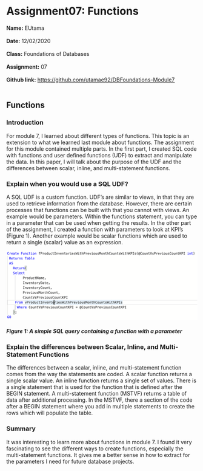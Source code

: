 # Assignment07: Functions 
**Name:** EUtama
<br></br>
**Date:** 12/02/2020
<br></br>
**Class:** Foundations of Databases
<br></br>
**Assignment:** 07
<br></br>
**Github link:** https://github.com/utamae92/DBFoundations-Module7
<br></br>

## Functions
### Introduction
For module 7, I learned about different types of functions. This topic is an extension to what we learned last module about functions. The assignment for this module contained multiple parts. In the first part, I created SQL code with functions and user defined functions (UDF) to extract and manipulate the data. In this paper, I will talk about the purpose of the UDF and the differences between scalar, inline, and multi-statement functions.

### Explain when you would use a SQL UDF?
A SQL UDF is a custom function. UDF’s are similar to views, in that they are used to retrieve information from the database. However, there are certain processes that functions can be built with that you cannot with views. An example would be parameters. Within the functions statement, you can type in a parameter that can be used when getting the results. In the other part of the assignment, I created a function with parameters to look at KPI’s (Figure 1). Another example would be scalar functions which are used to return a single (scalar) value as an expression.

![Results of Figure 1](https://github.com/utamae92/DBFoundations-Module7/blob/main/Screenshot%202020-12-02%20at%2021.45.47.png "Figure 1: A simple SQL query containing a function with a parameter") 
#### *Figure 1: A simple SQL query containing a function with a parameter*

### Explain the differences between Scalar, Inline, and Multi-Statement Functions
The differences between a scalar, inline, and multi-statement function comes from the way the statements are coded. A scalar function returns a single scalar value. An inline function returns a single set of values. There is a single statement that is used for the function that is defined after the BEGIN statement. A multi-statement function (MSTVF) returns a table of data after additional processing. In the MSTVF, there a section of the code after a BEGIN statement where you add in multiple statements to create the rows which will populate the table. 

### Summary
It was interesting to learn more about functions in module 7. I found it very fascinating to see the different ways to create functions, especially the multi-statement functions. It gives me a better sense in how to extract for the parameters I need for future database projects.
